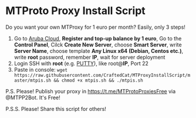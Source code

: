 # MTProto Proxy Install Script

Do you want your own MTProxy for 1 euro per month? Easily, only 3 steps!

1. Go to [Aruba Cloud](https://www.arubacloud.com/), **Register and top-up balance by 1 euro**, Go to the **Control Panel**, Cilck **Create New Server**, choose **Smart Server**, write **Server Name**, choose template **Any Linux x64 (Debian, Centos etc.)**, write **root** password, remember **IP**, wait for server deployment
2. Login SSH with **root** (e.g. [PUTTY](https://www.chiark.greenend.org.uk/~sgtatham/putty/latest.html)), like root@**IP**, Port 22
3. Paste in console:
`wget https://raw.githubusercontent.com/CraftedCat/MTProxyInstallScript/master/mtpis.sh && chmod +x mtpis.sh && ./mtpis.sh`

P.S. Please! Publish your proxy in https://t.me/MTProtoProxiesFree via @MTPP2Bot. It's Free!

P.S.S. Please! Share this script for others!
